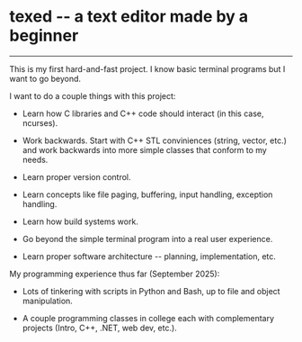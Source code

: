 # texed -- a text editor made by a beginner

---

This is my first hard-and-fast project. I know basic terminal programs but I want to go beyond.



I want to do a couple things with this project:

- Learn how C libraries and C++ code should interact (in this case, ncurses).

- Work backwards. Start with C++ STL conviniences (string, vector, etc.) and work backwards into more simple classes that conform to my needs.

- Learn proper version control.

- Learn concepts like file paging, buffering, input handling, exception handling.

- Learn how build systems work.

- Go beyond the simple terminal program into a real user experience.

- Learn proper software architecture -- planning, implementation, etc.



My programming experience thus far (September 2025):

- Lots of tinkering with scripts in Python and Bash, up to file and object manipulation.

- A couple programming classes in college each with complementary projects (Intro, C++, .NET, web dev, etc.).








































